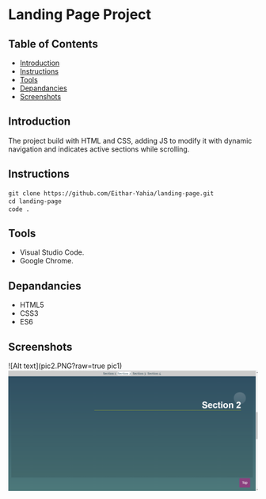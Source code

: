 # Landing Page Project

## Table of Contents
* [Introduction](#introduction)
* [Instructions](#instructions)
* [Tools](#tools)
* [Depandancies](#depandancies)
* [Screenshots](#screenshots)

## Introduction

The project build with HTML and CSS, adding JS to modify it with dynamic navigation and indicates active sections while scrolling.

## Instructions

```
git clone https://github.com/Eithar-Yahia/landing-page.git
cd landing-page
code .
```

## Tools

- Visual Studio Code.
- Google Chrome.

## Depandancies

- HTML5
- CSS3
- ES6

## Screenshots
![Alt text](pic2.PNG?raw=true pic1)
![Alt text](pic1.PNG?raw=true "Optional Title")

